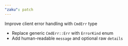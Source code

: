 ```yaml
---
"zaku": patch
---
```


Improve client error handling with `CmdErr` type

- Replace generic `CmdErr::Err` with `ErrorKind` enum
- Add human-readable `message` and optional raw `details`
